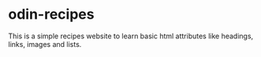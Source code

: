 # odin-recipes

This is a simple recipes website to learn 
basic html attributes like headings, links, 
images and lists.